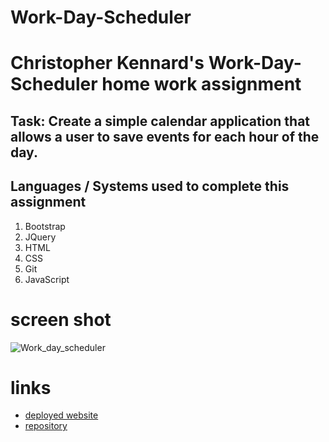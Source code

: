 # Work-Day-Scheduler

# Christopher Kennard's Work-Day-Scheduler home work assignment

## Task: Create a simple calendar application that allows a user to save events for each hour of the day.

## Languages / Systems used to complete this assignment

1. Bootstrap
2. JQuery
3. HTML
4. CSS
5. Git
6. JavaScript

# screen shot

![Work_day_scheduler](.assets/screencapture-chris79kennard-github-io-Work-Day-Scheduler-2021-10-03-18_03_51.png)

# links

- [deployed website](https://chris79kennard.github.io/Work-Day-Scheduler/)
- [repository](https://github.com/chris79kennard/Work-Day-Scheduler)
